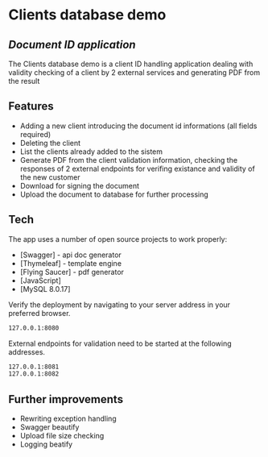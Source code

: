 # Clients database demo
## _Document ID application_

The Clients database demo is a client ID handling application dealing with validity checking of a client by 2 external services and generating PDF from the result

## Features

- Adding a new client introducing the document id informations (all fields required)
- Deleting the client
- List the clients already added to the sistem
- Generate PDF from the client validation information, checking the responses of 2 external endpoints for verifing existance and validity of the new customer
- Download for signing the document
- Upload the document to database for further processing

## Tech

The app uses a number of open source projects to work properly:

- [Swagger] - api doc generator
- [Thymeleaf] - template engine
- [Flying Saucer] - pdf generator
- [JavaScript]
- [MySQL 8.0.17]

Verify the deployment by navigating to your server address in
your preferred browser.

```sh
127.0.0.1:8080
```
External endpoints for validation need to be started at the following addresses.

```sh
127.0.0.1:8081
127.0.0.1:8082
```
## Further improvements

- Rewriting exception handling
- Swagger beautify 
- Upload file size checking
- Logging beatify
    








